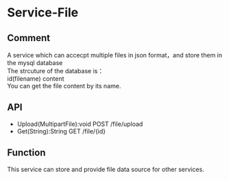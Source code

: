 # Service-File
## Comment
A service which can accecpt multiple files in json format，and store them in the mysql database    
The strcuture of the database is：    
id(filename) content                
You can get the file content by its name.
## API
- Upload(MultipartFile):void   POST /file/upload     
- Get(String):String           GET  /file/{id}

## Function
This service can store and provide file data source for other services.  

